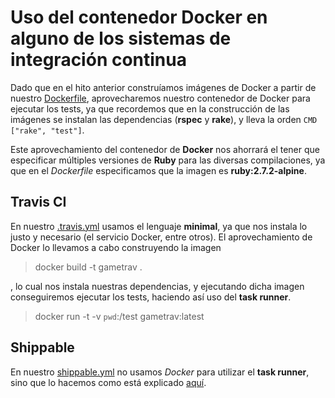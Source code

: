 # Uso del contenedor Docker en alguno de los sistemas de integración continua


Dado que en el hito anterior construíamos imágenes de Docker a partir de nuestro [Dockerfile](https://github.com/biilal1999/GameStore/blob/master/Dockerfile), aprovecharemos nuestro contenedor de Docker para ejecutar los tests, ya que recordemos que en la construcción de las imágenes se instalan las dependencias (**rspec** y **rake**), y lleva la orden `CMD ["rake", "test"]`.


Este aprovechamiento del contenedor de **Docker** nos ahorrará el tener que especificar múltiples versiones de **Ruby** para las diversas compilaciones, ya que en el *Dockerfile* especificamos que la imagen es **ruby:2.7.2-alpine**.



## Travis CI


En nuestro [.travis.yml](https://github.com/biilal1999/GameStore/blob/master/.travis.yml) usamos el lenguaje **minimal**, ya que nos instala lo justo y necesario (el servicio Docker, entre otros). El aprovechamiento de Docker lo llevamos a cabo construyendo la imagen


> docker build -t gametrav .


, lo cual nos instala nuestras dependencias, y ejecutando dicha imagen conseguiremos ejecutar los tests, haciendo así uso del **task runner**.


> docker run -t -v `pwd`:/test gametrav:latest




## Shippable


En nuestro [shippable.yml](https://github.com/biilal1999/GameStore/blob/master/shippable.yml) no usamos *Docker* para utilizar el **task runner**, sino que lo hacemos como está explicado [aquí](https://github.com/biilal1999/GameStore/blob/master/docs/UsoTaskRunner.md#shippable).



